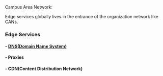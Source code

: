 Campus Area Network:

Edge services globally lives in the entrance of the organization network like CANs.

### Edge Services

#### - [DNS(**D**omain **N**ame **S**ystem)](https://github.com/MohsenEbrahimi86/ACFCP-notes/blob/main/Module5/What-is-DNS.md)

#### - Proxies

#### - CDN(**C**ontent **D**istribution **N**etwork)
